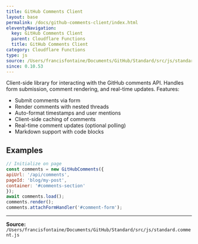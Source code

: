 ```yaml
---
title: GitHub Comments Client
layout: base
permalink: /docs/github-comments-client/index.html
eleventyNavigation:
  key: GitHub Comments Client
  parent: Cloudflare Functions
  title: GitHub Comments Client
category: Cloudflare Functions
type: js
source: /Users/francisfontaine/Documents/GitHub/Standard/src/js/standard.comment.js
since: 0.10.53
---
```


Client-side library for interacting with the GitHub comments API.
Handles form submission, comment rendering, and real-time updates.
Features:
- Submit comments via form
- Render comments with nested threads
- Auto-format timestamps and user mentions
- Client-side caching of comments
- Real-time comment updates (optional polling)
- Markdown support with code blocks

## Examples

```js
// Initialize on page
const comments = new GitHubComments({
apiUrl: '/api/comments',
pageId: 'blog/my-post',
container: '#comments-section'
});
await comments.load();
comments.render();
comments.attachFormHandler('#comment-form');
```


---

**Source:** `/Users/francisfontaine/Documents/GitHub/Standard/src/js/standard.comment.js`
